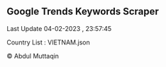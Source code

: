 

## Google Trends Keywords Scraper 
 
Last Update 04-02-2023 , 23:57:45

Country List :
VIETNAM.json



© Abdul Muttaqin 
